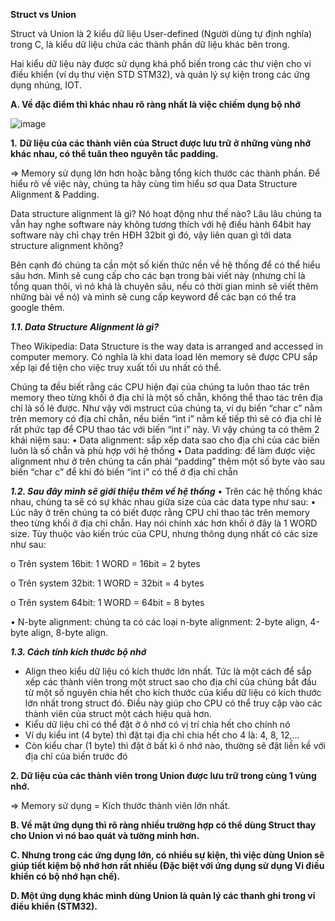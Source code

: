  **Struct vs Union**

Struct và Union là 2 kiểu dữ liệu User-defined (Người dùng tự định nghĩa) trong C, là kiểu dữ liệu chứa các thành phần dữ liệu khác bên trong.
 
Hai kiểu dữ liệu này được sử dụng khá phổ biến trong các thư viện cho vi điều khiển (ví dụ thư viện STD STM32), và quản lý sự kiện trong các ứng dụng nhúng, IOT.

**A.	 Về đặc điểm thì khác nhau rõ ràng nhất là việc chiếm dụng bộ nhớ**
 
![image](https://github.com/sondt308/HomeWork/assets/143014005/35f973a7-aa62-493a-83ff-21ef5aab2098)

**1.**	**Dữ liệu của các thành viên của Struct được lưu trữ ở những vùng nhớ khác nhau, có thể tuân theo nguyên tắc padding.**
   
 => Memory sử dụng lớn hơn hoặc bằng tổng kích thước các thành phần.
Để hiểu rõ về việc này, chúng ta hãy cùng tìm hiểu sơ qua Data Structure Alignment & Padding.

Data structure alignment là gì? Nó hoạt động như thế nào? Lâu lâu chúng ta vẫn hay nghe software này không tương thích với hệ điều hành 64bit hay software này chỉ chạy trên HĐH 32bit gì đó, vậy liên quan gì tới data structure alignment không?

Bên cạnh đó chúng ta cần một số kiến thức nền về hệ thống để có thể hiểu sâu hơn. Mình sẽ cung cấp cho các bạn trong bài viết này (nhưng chỉ là tổng quan thôi, vì nó khá là chuyên sâu, nếu có thời gian mình sẽ viết thêm những bài về nó) và mình sẽ cung cấp keyword để các bạn có thể tra google thêm.

**_1.1.	Data Structure Alignment là gì?_**

Theo Wikipedia: Data Structure is the way data is arranged and accessed in computer memory. Có nghĩa là khi data load lên memory sẽ được CPU sắp xếp lại để tiện cho việc truy xuất tối ưu nhất có thể.

Chúng ta đều biết rằng các CPU hiện đại của chúng ta luôn thao tác trên memory theo từng khối ở địa chỉ là một số chẵn, không thể thao tác trên địa chỉ là số lẻ được. Như vậy với mstruct của chúng ta, ví dụ biến “char c” nằm trên memory có địa chỉ chẵn, nếu biến “int i” nằm kế tiếp thì sẽ có địa chỉ lẻ rất phức tạp để CPU thao tác với biến “int i” này. Vì vậy chúng ta có thêm 2 khái niệm sau:
•	Data alignment: sắp xếp data sao cho địa chỉ của các biến luôn là số chẵn và phù hợp với hệ thống
•	Data padding: để làm được việc alignment như ở trên chúng ta cần phải “padding” thêm một số byte vào sau biến “char c” để khi đó biến “int i” có thể ở địa chỉ chẵn

**_1.2.	Sau đây mình sẽ giới thiệu thêm về hệ thống_**
•	Trên các hệ thống khác nhau, chúng ta sẽ có sự khác nhau giữa size của các data type như sau:
•	Lúc nãy ở trên chúng ta có biết được rằng CPU chỉ thao tác trên memory theo từng khối ở địa chỉ chẵn. Hay nói chính xác hơn khối ở đây là 1 WORD size. Tùy thuộc vào kiến trúc của CPU, nhưng thông dụng nhất có các size như sau:

o	Trên system 16bit: 1 WORD = 16bit = 2 bytes

o	Trên system 32bit: 1 WORD = 32bit = 4 bytes

o	Trên system 64bit: 1 WORD = 64bit = 8 bytes

•	N-byte alignment: chúng ta có các loại n-byte alignment: 2-byte align, 4-byte align, 8-byte align.

**_1.3.	Cách tính kích thước bộ nhớ_**

-	Align theo kiểu dữ liệu có kích thước lớn nhất. Tức là một cách để sắp xếp các thành viên trong một struct sao cho địa chỉ của chúng bắt đầu từ một số nguyên chia hết cho kích thước của kiểu dữ liệu có kích thước lớn nhất trong struct đó. Điều này giúp cho CPU có thể truy cập vào các thành viên của struct một cách hiệu quả hơn.
-	Kiểu dữ liệu chỉ có thể đặt ở ô nhớ có vị trí chia hết cho chính nó
-	Ví dụ kiểu int (4 byte) thì đặt tại địa chỉ chia hết cho 4 là: 4, 8, 12,...
-	Còn kiểu char (1 byte) thì đặt ở bất kì ô nhớ nào, thường sẽ đặt liền kề với địa chỉ của biến trước đó


**2. Dữ liệu của các thành viên trong Union được lưu trữ trong cùng 1 vùng nhớ.**
    
=> Memory sử dụng = Kích thước thành viên lớn nhất.

**B.	Về mặt ứng dụng thì rõ ràng nhiều trường hợp có thể dùng Struct thay cho Union vì nó bao quát và tường minh hơn.**

**C.	Nhưng trong các ứng dụng lớn, có nhiều sự kiện, thì việc dùng Union sẽ giúp tiết kiệm bộ nhớ hơn rất nhiều (Đặc biệt với ứng dụng sử dụng Vi điều khiển có bộ nhớ hạn chế).**

**D.	Một ứng dụng khác mình dùng Union là quản lý các thanh ghi trong vi điều khiển (STM32).**

